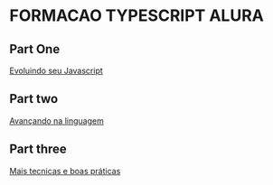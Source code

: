 # FORMACAO TYPESCRIPT ALURA

## Part One

[Evoluindo seu Javascript](./typescript-parte-1-evoluindo-seu-javascript-alura/README.md)

## Part two

[Avançando na linguagem](./typescript-parte-2-avançando-na-linguagem/README.md)

## Part three

[Mais tecnicas e boas práticas](./typescript-parte-3-mais-tecnicas-e-boas-praaticas/README.md)
